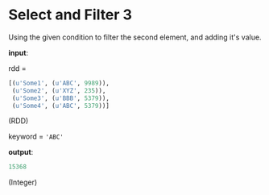 # Select and Filter 3


Using the given condition to filter the second element, and adding it's value.


**input**: 

rdd = 
```python
[(u'Some1', (u'ABC', 9989)),
 (u'Some2', (u'XYZ', 235)),
 (u'Some3', (u'BBB', 5379)),
 (u'Some4', (u'ABC', 5379))] 
```
(RDD)
      
keyword = `'ABC'`
    
**output**: 

```python
15368
```
(Integer)
